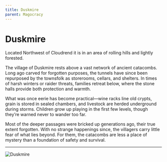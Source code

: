 ```yaml
---
title: Duskmire
parent: Magocracy
---
```


# Duskmire

Located Northwest of Cloudrend it is in an area of rolling hills and lightly forested.

The village of Duskmire rests above a vast network of ancient catacombs. Long ago carved for forgotten purposes, the tunnels have since been repurposed by the townsfolk as storerooms, cellars, and shelters. In times of harsh winters or raider threats, families retreat below, where the stone halls provide both protection and warmth.

What was once eerie has become practical—wine racks line old crypts, grain is stored in sealed chambers, and livestock are herded underground during storms. Children grow up playing in the first few levels, though they’re warned never to wander too far.

Most of the deeper passages were bricked up generations ago, their true extent forgotten. With no strange happenings since, the villagers carry little fear of what lies beyond. For them, the catacombs are less a place of mystery than a foundation of safety and survival.

---

![Duskmire](Duskmire.png)